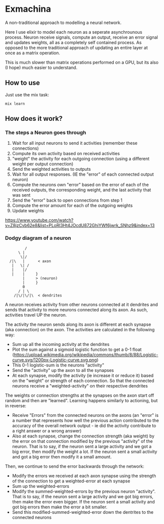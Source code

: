 # Exmachina

A non-traditional approach to modelling a neural network.

Here I use elixir to model each neuron as a seperate asynchrounous process. Neuron receive signals, compute an output, receive an error signal and updates weights, all as a completely self contained process. As opposed to the more traditional approach of updating an entire layer at once as a matrix operation.

This is much slower than matrix operations performed on a GPU, but its also (I hope) much easier to understand.

## How to use

Just use the mix task:

```
mix learn
```

## How does it work?

### The steps a Neuron goes through

1) Wait for all input neurons to send it activities (remember these connections)
1) Compute its own activity based on received activities
1) "weight" the activity for each outgoing connection (using a different weight per output connection)
1) Send the weighted activities to outputs
1) Wait for all output responses. (IE the "error" of each connected output neuron)
1) Compute the neurons own "error" based on the error of each of the received outputs, the corresponding weight, and the last activity that was sent
1) Send the "error" back to open connections from step 1
1) Compute the error amount for each of the outgoing weights
1) Update weights

https://www.youtube.com/watch?v=Z8jzCvb62e8&list=PLoRl3Ht4JOcdU872GhiYWf6jwrk_SNhz9&index=13

### Dodgy diagram of a neuron

```
         /
      \ |
       \|/
  /|\   |      < axon
   |   \| /
   |    |/
   |    |     }
        |     > (neuron)
        |     }
        0
      / | \
    /|\/|\/|\  < dendrites

```

A neuron receives activity from other neurons connected at it dendrites and sends that activity to more neurons connected along its axon. As such, activities travel UP the neuron.

The activity the neuron sends along its axon is different at each synapse (aka connection) on the axon.
The activities are calculated in the following way:

- Sum up all the incoming activity at the dendrites
- Plot the sum against a sigmoid logistic function to get a 0-1 float (https://upload.wikimedia.org/wikipedia/commons/thumb/8/88/Logistic-curve.svg/1200px-Logistic-curve.svg.png)
- This 0-1 logistic-sum is the neurons "activity"
- Send the "activity" up the axon to all the synapses
- At each synapse, modify the activity (ie increase it or reduce it) based on the "weight" or strength of each connection. So that the connected neurons receive a "weighted-activity" on their respective dendrites

The weights or connection strengths at the synapses on the axon start off random and then are "learned".
Learning happens similarly to actioning, but in reverse:

- Receive "Errors" from the connected neurons on the axons (an "error" is a number that represents how well the previous action contributed to the accuracy of the overall network output - ie did the activity contribute to a right answer or a wrong answer)
- Also at each synapse, change the connection strength (aka weight) by the error on that connection modified by the previous "activity" of the neuron. That is to say, if the neuron sent a large activity and we got a big error, then modify the weight a lot. If the neuron sent a small activity and got a big error then modify it a small amount.

Then, we continue to send the error backwards through the network:

- Modify the errors we received at each axon synapse using the strength of the connection to get a weighted-error at each synapse
- Sum up the weighted-errors
- Modify the summed-weighted-errors by the previous neuron "activity". That is to say, if the neuron sent a large activity and we got big errors, then make the error even bigger. If the neuron sent a small activity and got big errors then make the error a bit smaller.
- Send this modified-summed-weighted-error down the dentrites to the connected neurons
